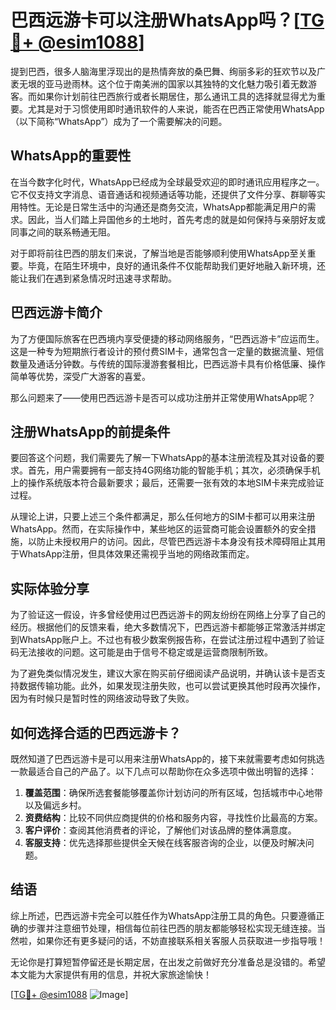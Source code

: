 # 巴西远游卡可以注册WhatsApp吗？[[TG💪+ @esim1088](https://t.me/s/esim1088)]

提到巴西，很多人脑海里浮现出的是热情奔放的桑巴舞、绚丽多彩的狂欢节以及广袤无垠的亚马逊雨林。这个位于南美洲的国家以其独特的文化魅力吸引着无数游客。而如果你计划前往巴西旅行或者长期居住，那么通讯工具的选择就显得尤为重要。尤其是对于习惯使用即时通讯软件的人来说，能否在巴西正常使用WhatsApp（以下简称“WhatsApp”）成为了一个需要解决的问题。

## WhatsApp的重要性

在当今数字化时代，WhatsApp已经成为全球最受欢迎的即时通讯应用程序之一。它不仅支持文字消息、语音通话和视频通话等功能，还提供了文件分享、群聊等实用特性。无论是日常生活中的沟通还是商务交流，WhatsApp都能满足用户的需求。因此，当人们踏上异国他乡的土地时，首先考虑的就是如何保持与亲朋好友或同事之间的联系畅通无阻。

对于即将前往巴西的朋友们来说，了解当地是否能够顺利使用WhatsApp至关重要。毕竟，在陌生环境中，良好的通讯条件不仅能帮助我们更好地融入新环境，还能让我们在遇到紧急情况时迅速寻求帮助。

## 巴西远游卡简介

为了方便国际旅客在巴西境内享受便捷的移动网络服务，“巴西远游卡”应运而生。这是一种专为短期旅行者设计的预付费SIM卡，通常包含一定量的数据流量、短信数量及通话分钟数。与传统的国际漫游套餐相比，巴西远游卡具有价格低廉、操作简单等优势，深受广大游客的喜爱。

那么问题来了——使用巴西远游卡是否可以成功注册并正常使用WhatsApp呢？

## 注册WhatsApp的前提条件

要回答这个问题，我们需要先了解一下WhatsApp的基本注册流程及其对设备的要求。首先，用户需要拥有一部支持4G网络功能的智能手机；其次，必须确保手机上的操作系统版本符合最新要求；最后，还需要一张有效的本地SIM卡来完成验证过程。

从理论上讲，只要上述三个条件都满足，那么任何地方的SIM卡都可以用来注册WhatsApp。然而，在实际操作中，某些地区的运营商可能会设置额外的安全措施，以防止未授权用户的访问。因此，尽管巴西远游卡本身没有技术障碍阻止其用于WhatsApp注册，但具体效果还需视乎当地的网络政策而定。

## 实际体验分享

为了验证这一假设，许多曾经使用过巴西远游卡的网友纷纷在网络上分享了自己的经历。根据他们的反馈来看，绝大多数情况下，巴西远游卡都能够正常激活并绑定到WhatsApp账户上。不过也有极少数案例报告称，在尝试注册过程中遇到了验证码无法接收的问题。这可能是由于信号不稳定或是运营商限制所致。

为了避免类似情况发生，建议大家在购买前仔细阅读产品说明，并确认该卡是否支持数据传输功能。此外，如果发现注册失败，也可以尝试更换其他时段再次操作，因为有时候只是暂时性的网络波动导致了失败。

## 如何选择合适的巴西远游卡？

既然知道了巴西远游卡是可以用来注册WhatsApp的，接下来就需要考虑如何挑选一款最适合自己的产品了。以下几点可以帮助你在众多选项中做出明智的选择：

1. **覆盖范围**：确保所选套餐能够覆盖你计划访问的所有区域，包括城市中心地带以及偏远乡村。
2. **资费结构**：比较不同供应商提供的价格和服务内容，寻找性价比最高的方案。
3. **客户评价**：查阅其他消费者的评论，了解他们对该品牌的整体满意度。
4. **客服支持**：优先选择那些提供全天候在线客服咨询的企业，以便及时解决问题。

## 结语

综上所述，巴西远游卡完全可以胜任作为WhatsApp注册工具的角色。只要遵循正确的步骤并注意细节处理，相信每位前往巴西的朋友都能够轻松实现无缝连接。当然啦，如果你还有更多疑问的话，不妨直接联系相关客服人员获取进一步指导哦！

无论你是打算短暂停留还是长期定居，在出发之前做好充分准备总是没错的。希望本文能为大家提供有用的信息，并祝大家旅途愉快！

[[TG💪+ @esim1088](https://t.me/s/esim1088) ![Image](https://i.postimg.cc/4NQfJmqS/Snipaste-2025-05-13-00-14-12.png)]